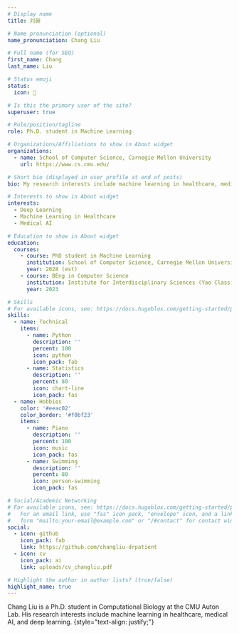 ```yaml
---
# Display name
title: 刘昶

# Name pronunciation (optional)
name_pronunciation: Chang Liu

# Full name (for SEO)
first_name: Chang
last_name: Liu

# Status emoji
status:
  icon: 🤖

# Is this the primary user of the site?
superuser: true

# Role/position/tagline
role: Ph.D. student in Machine Learning

# Organizations/Affiliations to show in About widget
organizations:
  - name: School of Computer Science, Carnegie Mellon University
    url: https://www.cs.cmu.edu/

# Short bio (displayed in user profile at end of posts)
bio: My research interests include machine learning in healthcare, medical AI, and deep learning.

# Interests to show in About widget
interests:
  - Deep Learning
  - Machine Learning in Healthcare
  - Medical AI

# Education to show in About widget
education:
  courses:
    - course: PhD student in Machine Learning
      institution: School of Computer Science, Carnegie Mellon University
      year: 2028 (est)
    - course: BEng in Computer Science
      institution: Institute for Interdisciplinary Sciences (Yao Class), Tsinghua University
      year: 2023

# Skills
# For available icons, see: https://docs.hugoblox.com/getting-started/page-builder/#icons
skills:
  - name: Technical
    items:
      - name: Python
        description: ''
        percent: 100
        icon: python
        icon_pack: fab
      - name: Statistics
        description: ''
        percent: 80
        icon: chart-line
        icon_pack: fas
  - name: Hobbies
    color: '#eeac02'
    color_border: '#f0bf23'
    items:
      - name: Piano
        description: ''
        percent: 100
        icon: music
        icon_pack: fas
      - name: Swimming
        description: ''
        percent: 80
        icon: person-swimming
        icon_pack: fas

# Social/Academic Networking
# For available icons, see: https://docs.hugoblox.com/getting-started/page-builder/#icons
#   For an email link, use "fas" icon pack, "envelope" icon, and a link in the
#   form "mailto:your-email@example.com" or "/#contact" for contact widget.
social:
  - icon: github
    icon_pack: fab
    link: https://github.com/changliu-drpatient
  - icon: cv
    icon_pack: ai
    link: uploads/cv_changliu.pdf

# Highlight the author in author lists? (true/false)
highlight_name: true
---
```

Chang Liu is a Ph.D. student in Computational Biology at the CMU Auton Lab. His research interests include machine learning in healthcare, medical AI, and deep learning.
{style="text-align: justify;"}
